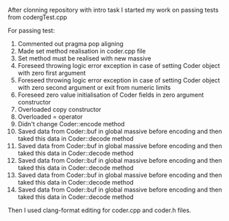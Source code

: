 After clonning repository with intro task I started my work on passing tests from codergTest.cpp

For passing test:
1. Commented out pragma pop aligning
2. Made set method realisation in coder.cpp file
3. Set method must be realised with new massive
4. Foreseed throwing logic error exception in case of setting Coder object with zero first argument 
5. Foreseed throwing logic error exception in case of setting Coder object with zero second argument or exit from numeric limits
6. Foreseed zero value initialisation of Coder fields in zero argument constructor
7. Overloaded copy constructor
8. Overloaded = operator
9. Didn't change Coder::encode method
10. Saved data from Coder::buf in global massive before encoding and then taked this data in Coder::decode method
11. Saved data from Coder::buf in global massive before encoding and then taked this data in Coder::decode method   
12. Saved data from Coder::buf in global massive before encoding and then taked this data in Coder::decode method   
13. Saved data from Coder::buf in global massive before encoding and then taked this data in Coder::decode method   
14. Saved data from Coder::buf in global massive before encoding and then taked this data in Coder::decode method 

Then I used clang-format editing for coder.cpp and coder.h files.
